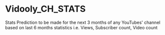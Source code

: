 # Vidooly_CH_STATS
Stats Prediction to be made for the next 3 months of any YouTubes' channel based on last 6 months statistics i.e. Views, Subscriber count, Video count

